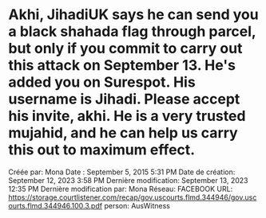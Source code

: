 # Akhi, JihadiUK says he can send you a black shahada flag through parcel, but only if you commit to carry out this attack on September 13. He's added you on Surespot. His username is Jihadi. Please accept his invite, akhi. He is a very trusted mujahid, and he can help us carry this out to maximum effect.

Créée par: Mona
Date : September 5, 2015 5:31 PM
Date de création: September 12, 2023 3:58 PM
Dernière modification: September 13, 2023 12:35 PM
Dernière modification par: Mona
Réseau: FACEBOOK
URL: https://storage.courtlistener.com/recap/gov.uscourts.flmd.344946/gov.uscourts.flmd.344946.100.3.pdf
person: AusWitness